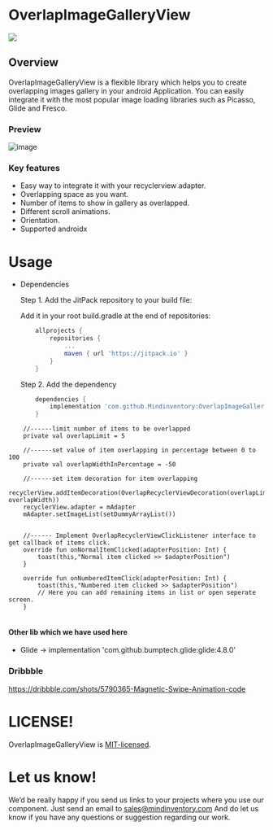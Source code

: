 # OverlapImageGalleryView
[![](https://jitpack.io/v/Mindinventory/OverlapImageGalleryView.svg)](https://jitpack.io/#Mindinventory/OverlapImageGalleryView)

## Overview

OverlapImageGalleryView is a flexible library which helps you to create overlapping images gallery in your android Application. You can easily integrate it with the most popular image loading libraries such as Picasso, Glide and Fresco.


### Preview

![image](/media/AnimOverlapImageGalleyView.gif)


### Key features

* Easy way to integrate it with your recyclerview adapter.
* Overlapping space as you want.
* Number of items to show in gallery as overlapped.
* Different scroll animations.
* Orientation.
* Supported androidx


# Usage

* Dependencies

    Step 1. Add the JitPack repository to your build file:
    
    Add it in your root build.gradle at the end of repositories:

    ```groovy
	    allprojects {
		    repositories {
			    ...
			    maven { url 'https://jitpack.io' }
		    }
	    }
    ```


    Step 2. Add the dependency
    ```groovy
	    dependencies {
		    implementation 'com.github.Mindinventory:OverlapImageGalleryView:1.0.2'
	    }
    ```

```Fragment/Activity
    //------limit number of items to be overlapped     
    private val overlapLimit = 5     
  
    //------set value of item overlapping in percentage between 0 to 100
    private val overlapWidthInPercentage = -50
  
    //------set item decoration for item overlapping
    recyclerView.addItemDecoration(OverlapRecyclerViewDecoration(overlapLimit, overlapWidth))
    recyclerView.adapter = mAdapter         
    mAdapter.setImageList(setDummyArrayList())
    
    
    //------ Implement OverlapRecyclerViewClickListener interface to get callback of items click.
    override fun onNormalItemClicked(adapterPosition: Int) {
        toast(this,"Normal item clicked >> $adapterPosition")
    }

    override fun onNumberedItemClick(adapterPosition: Int) {
        toast(this,"Numbered item clicked >> $adapterPosition")
        // Here you can add remaining items in list or open seperate screen.
    }
    

```
#### Other lib which we have used here
* Glide -> implementation 'com.github.bumptech.glide:glide:4.8.0'

### Dribbble
https://dribbble.com/shots/5790365-Magnetic-Swipe-Animation-code

# LICENSE!

OverlapImageGalleryView is [MIT-licensed](/LICENSE).

# Let us know!
We’d be really happy if you send us links to your projects where you use our component. Just send an email to sales@mindinventory.com And do let us know if you have any questions or suggestion regarding our work.
